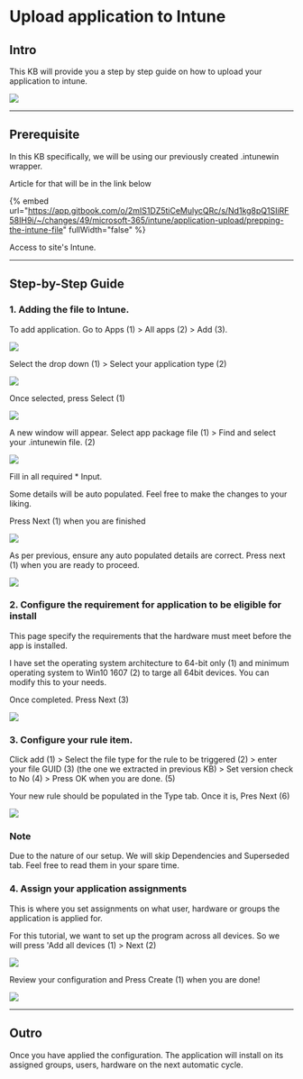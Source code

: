 # Upload application to Intune

## Intro

This KB will provide you a step by step guide on how to upload your application to intune.

![](<../../../.gitbook/assets/0 (5).png>)



***

## Prerequisite

In this KB specifically, we will be using our previously created .intunewin wrapper.

Article for that will be in the link below

{% embed url="https://app.gitbook.com/o/2mIS1DZ5tiCeMulycQRc/s/Nd1kg8pQ1SIiRF58IH9i/~/changes/49/microsoft-365/intune/application-upload/prepping-the-intune-file" fullWidth="false" %}

Access to site's Intune.



***

## Step-by-Step Guide

### 1. Adding the file to Intune.

To add application. Go to Apps (1) > All apps (2) > Add (3).

![](<../../../.gitbook/assets/1 (5).png>)

Select the drop down (1) > Select your application type (2)

![](<../../../.gitbook/assets/2 (5).png>)

Once selected, press Select (1)

![](<../../../.gitbook/assets/3 (5).png>)

A new window will appear. Select app package file (1) > Find and select your .intunewin file. (2)

![](<../../../.gitbook/assets/4 (3).png>)

Fill in all required \* Input.

Some details will be auto populated. Feel free to make the changes to your liking.

Press Next (1) when you are finished

![](<../../../.gitbook/assets/5 (3).png>)

As per previous, ensure any auto populated details are correct. Press next (1) when you are ready to proceed.

![](<../../../.gitbook/assets/6 (3).png>)



### 2. Configure the requirement for application to be eligible for install

This page specify the requirements that the hardware must meet before the app is installed.

I have set the operating system architecture to 64-bit only (1) and minimum operating system to Win10 1607 (2) to targe all 64bit devices. You can modify this to your needs.

Once completed. Press Next (3)

![](<../../../.gitbook/assets/7 (2).png>)



### 3. Configure your rule item.

Click add (1) > Select the file type for the rule to be triggered (2) > enter your file GUID (3) (the one we extracted in previous KB) > Set version check to No (4) > Press OK when you are done. (5)

Your new rule should be populated in the Type tab. Once it is, Pres Next (6)

![](<../../../.gitbook/assets/8 (2).png>)

### Note

Due to the nature of our setup. We will skip Dependencies and Superseded tab. Feel free to read them in your spare time.



### 4. Assign your application assignments

This is where you set assignments on what user, hardware or groups the application is applied for.

For this tutorial, we want to set up the program across all devices. So we will press 'Add all devices (1) > Next (2)

![](<../../../.gitbook/assets/9 (1).png>)

Review your configuration and Press Create (1) when you are done!

![](../../../.gitbook/assets/10.png)

***

## Outro

Once you have applied the configuration. The application will install on its assigned groups, users, hardware on the next automatic cycle.&#x20;
